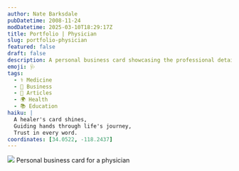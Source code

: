 ```yaml
---
author: Nate Barksdale
pubDatetime: 2008-11-24
modDatetime: 2025-03-10T18:29:17Z
title: Portfolio | Physician
slug: portfolio-physician
featured: false
draft: false
description: A personal business card showcasing the professional details of a physician, located in the heart of a bustling city. Coordinates
emoji: 🩺
tags:
  - ⚕️ Medicine
  - 💼 Business
  - 📖 Articles
  - 🌍 Health
  - 📚 Education
haiku: |
  A healer's card shines,  
  Guiding hands through life's journey,  
  Trust in every word.
coordinates: [34.0522, -118.2437]
---
```


![](https://www.natebarksdale.com/wp-content/uploads/portfolio/robyn_card_530.jpg) Personal business card for a physician
